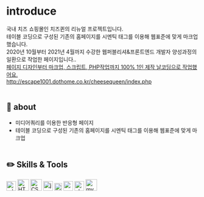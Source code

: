 # introduce
국내 치즈 쇼핑몰인 치즈퀸의 리뉴얼 프로젝트입니다.<br>
테이블 코딩으로 구성된 기존의 홈페이지를 시멘틱 태그를 이용해 웹표준에 맞게 마크업했습니다.<br>
2020년 10월부터 2021년 4월까지 수강한 웹퍼블리셔&프론트엔드 개발자 양성과정의 일환으로 작업한 페이지입니다..<br>
<u>페이지 디자인부터 마크업, 스크립트, PHP작업까지 100% 1인 제작 날코딩으로 작업했어요.</u><br>
http://escape1001.dothome.co.kr/cheesequeen/index.php
<br><br>
## :pushpin: about
* 미디어쿼리를 이용한 반응형 페이지
* 테이블 코딩으로 구성된 기존의 홈페이지를 시멘틱 태그를 이용해 웹표준에 맞게 마크업
<br><br>
## :pencil2: Skills & Tools
<img src="https://cdn.worldvectorlogo.com/logos/adobe-xd.svg" alt="xd" height="25"/> <img src="https://cdn.worldvectorlogo.com/logos/html5.svg" alt="HTML5" height="30"/> 
<img src="https://cdn.worldvectorlogo.com/logos/css-5.svg" alt="CSS3" height="30"/> <img src="https://cdn.worldvectorlogo.com/logos/logo-javascript.svg" alt="javascript" height="25"/> <img src="https://cdn.worldvectorlogo.com/logos/jquery.svg" alt="jquery" height="20"/>  <img src="https://cdn.worldvectorlogo.com/logos/xampp.svg" alt="xampp" height="25"/>  <img src="https://cdn.worldvectorlogo.com/logos/php-1.svg" alt="php" height="25"/>  <img src="https://cdn.worldvectorlogo.com/logos/mysql-3.svg" alt="mysql" height="30"/>
